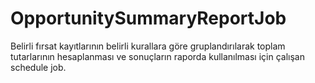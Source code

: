 # OpportunitySummaryReportJob
Belirli fırsat kayıtlarının belirli kurallara göre gruplandırılarak toplam tutarlarının hesaplanması ve sonuçların raporda kullanılması için çalışan schedule job.
